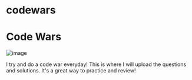 # codewars

# Code Wars

![image](https://user-images.githubusercontent.com/102040536/172086576-afa953c3-82c9-4e9c-b241-f131571809ff.png)


I try and do a code war everyday! This is where I will upload the questions and solutions. It's a great way to practice and review!
